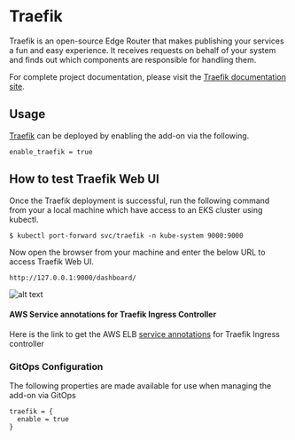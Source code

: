 # Traefik

Traefik is an open-source Edge Router that makes publishing your services a fun and easy experience. It receives requests on behalf of your system and finds out which components are responsible for handling them.

For complete project documentation, please visit the [Traefik documentation site](https://doc.traefik.io/traefik/).

## Usage

[Traefik](https://github.com/aws-ia/terraform-aws-eks-blueprints/tree/main/modules/kubernetes-addons/traefik) can be deployed by enabling the add-on via the following.

```hcl
enable_traefik = true
```

## How to test Traefik Web UI

Once the Traefik deployment is successful, run the following command from your a local machine which have access to an EKS cluster using kubectl.

```
$ kubectl port-forward svc/traefik -n kube-system 9000:9000
```

Now open the browser from your machine and enter the below URL to access Traefik Web UI.

```
http://127.0.0.1:9000/dashboard/
```

![alt text](https://github.com/aws-ia/terraform-aws-eks-blueprints/blob/a8ceac6c977a3ccbcb95ef7fb21fff0daf0b7081/images/traefik_web_ui.png "Traefik Dashboard")

#### AWS Service annotations for Traefik Ingress Controller

Here is the link to get the AWS ELB [service annotations](https://kubernetes-sigs.github.io/aws-load-balancer-controller/latest/guide/service/annotations/) for Traefik Ingress controller

### GitOps Configuration

The following properties are made available for use when managing the add-on via GitOps

```
traefik = {
  enable = true
}
```
